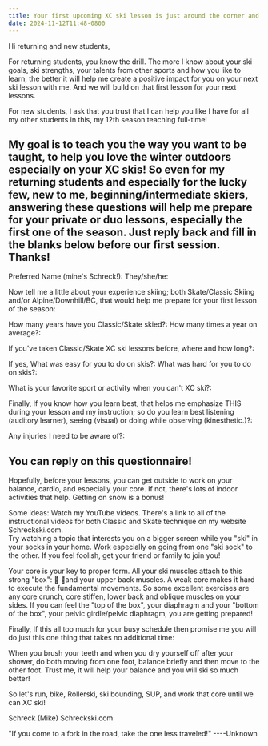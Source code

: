 ```yaml
---
title: Your first upcoming XC ski lesson is just around the corner and there's snow up at the Pass!
date: 2024-11-12T11:48-0800
---
```

Hi returning and new students, 

For returning students,  you know the drill. The more I know about your ski goals, ski strengths, your talents from other sports and how you like to learn, the better it will help me create a positive impact for you on your next ski lesson with me.  And we will build on that first lesson for your next lessons.

 For new students,  I ask that you trust that I can help you like I have for all my other students in this, my 12th season teaching full-time!

My goal is to teach you the way you want to be taught, to help you love the winter outdoors especially on your XC skis!  So even for my returning students and especially for the lucky few, new to me, beginning/intermediate skiers, answering these questions will help me prepare for your private or duo lessons,  especially the first one of the season.  Just reply back and fill in the blanks below before our first session. Thanks!
-------------------------------------------
Preferred Name (mine's Schreck!):
They/she/he:

Now  tell me a little about your experience skiing; both Skate/Classic Skiing and/or Alpine/Downhill/BC, that would help me prepare for your first lesson of the season:

 How many years have you Classic/Skate skied?:
 How many times a year on average?:

If you've taken Classic/Skate XC ski lessons before, where and how long?:

If yes, What was easy for you to do on skis?:
 What was hard for you to do on skis?:

What is your favorite sport or activity when you can't XC ski?: 

Finally, If you know how you learn best, that helps me emphasize THIS during your lesson and my instruction; so do you learn best listening (auditory learner), seeing (visual) or doing while observing (kinesthetic.)?:

Any injuries I need to be aware of?:

You can reply on this questionnaire!
---------------------------------------------
Hopefully, before your lessons, you can get outside to work on your balance,  cardio, and especially your core. If not, there's lots of indoor activities that help. Getting on snow is a bonus!

Some ideas:
Watch my YouTube videos.  There's a link to all of the instructional videos for both Classic and Skate technique on my website Schreckski.com.  
Try watching a topic that interests you on a bigger screen while you "ski" in your socks in your home.  Work especially on going from one "ski sock" to the other.  If you feel foolish, get your friend or family to join you!

Your core is your key to proper form. All your ski muscles attach to this strong "box": 💪 🦵and your upper back muscles.  A weak core makes it hard to execute the fundamental movements.  So some excellent exercises are any core crunch, core stiffen,  lower back and oblique muscles on your sides.  If you can feel the "top of the box", your diaphragm and your "bottom of the box", your pelvic girdle/pelvic diaphragm,  you are getting prepared!

Finally, If this all too much for your busy schedule then promise me you will do just this one thing that takes no additional time:

When you brush your teeth and when you dry yourself off after your shower, do both moving from one foot, balance briefly and then move to the other foot. Trust me, it will help your balance and you will ski so much better!

So let's run, bike, Rollerski, ski bounding, SUP, and work that core until we can XC ski!

Schreck (Mike)
Schreckski.com

"If you come to a fork in the road, take the one less traveled!"
                      ----Unknown
